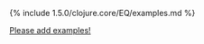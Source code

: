 {% include 1.5.0/clojure.core/EQ/examples.md %}

[Please add examples!](https://github.com/arrdem/grimoire/edit/master/_includes/1.6.0/clojure.core/EQ/examples.md)
